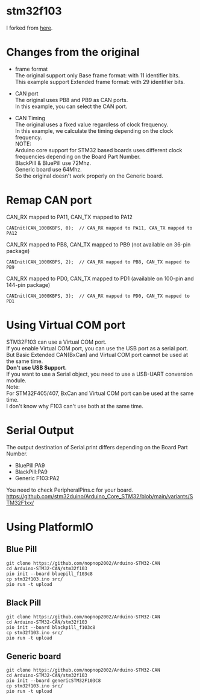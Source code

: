 # stm32f103
I forked from [here](https://github.com/seeers/CAN-Bus-Arduino_Core_STM32).

# Changes from the original

- frame format   
The original support only Base frame format: with 11 identifier bits.   
This example support Extended frame format: with 29 identifier bits.   

- CAN port   
The original uses PB8 and PB9 as CAN ports.   
In this example, you can select the CAN port.   

- CAN Timing   
The original uses a fixed value regardless of clock frequency.   
In this example, we calculate the timing depending on the clock frequency.   
NOTE:   
Arduino core support for STM32 based boards uses different clock frequencies depending on the Board Part Number.   
BlackPill & BluePill use 72Mhz.   
Generic board use 64Mhz.   
So the original doesn't work properly on the Generic board.   

# Remap CAN port

CAN_RX mapped to PA11, CAN_TX mapped to PA12   
```
CANInit(CAN_1000KBPS, 0);  // CAN_RX mapped to PA11, CAN_TX mapped to PA12
```

CAN_RX mapped to PB8, CAN_TX mapped to PB9 (not available on 36-pin package)   
```
CANInit(CAN_1000KBPS, 2);  // CAN_RX mapped to PB8, CAN_TX mapped to PB9
```

CAN_RX mapped to PD0, CAN_TX mapped to PD1 (available on 100-pin and 144-pin package)   
```
CANInit(CAN_1000KBPS, 3);  // CAN_RX mapped to PD0, CAN_TX mapped to PD1
```

# Using Virtual COM port   
STM32F103 can use a Virtual COM port.   
If you enable Virtual COM port, you can use the USB port as a serial port.   
But Basic Extended CAN(BxCan) and Virtual COM port cannot be used at the same time.   
__Don't use USB Support.__   
If you want to use a Serial object, you need to use a USB-UART conversion module.   
Note:   
For STM32F405/407, BxCan and Virtual COM port can be used at the same time.   
I don't know why F103 can't use both at the same time.   

# Serial Output   
The output destination of Serial.print differs depending on the Board Part Number.   

- BluePill:PA9   
- BlackPill:PA9   
- Generic F103:PA2   

You need to check PeripheralPins.c for your board.    
https://github.com/stm32duino/Arduino_Core_STM32/blob/main/variants/STM32F1xx/


# Using PlatformIO   

## Blue Pill
```
git clone https://github.com/nopnop2002/Arduino-STM32-CAN
cd Arduino-STM32-CAN/stm32f103
pio init --board bluepill_f103c8
cp stm32f103.ino src/
pio run -t upload
```

## Black Pill
```
git clone https://github.com/nopnop2002/Arduino-STM32-CAN
cd Arduino-STM32-CAN/stm32f103
pio init --board blackpill_f103c8
cp stm32f103.ino src/
pio run -t upload
```

## Generic board
```
git clone https://github.com/nopnop2002/Arduino-STM32-CAN
cd Arduino-STM32-CAN/stm32f103
pio init --board genericSTM32F103C8
cp stm32f103.ino src/
pio run -t upload
```
